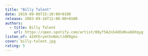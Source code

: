 ```yaml
---
title: "Billy Talent"
date: 2019-09-06T15:10:00+0100
release: 2003-09-16T12:00:00+0100
authors:
  - title: Billy Talent
    url: https://open.spotify.com/artist/08yf5A2nS4XEeNvabDXqyg
listen_of: 4Z4FErymthnN4ctJdKRgko
cover: billy-talent.jpg
rating: 5
---
```

